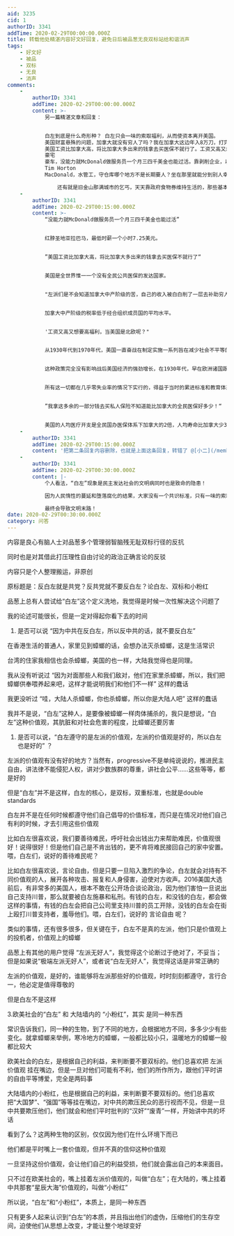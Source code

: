 ```yaml
---
aid: 3235
cid: 1
authorID: 3341
addTime: 2020-02-29T00:00:00.000Z
title: 转载他处精湛内容好文好回复，避免日后被品葱无良双标站给和谐消声
tags:
    - 好文好
    - 被品
    - 双标
    - 无良
    - 消声
comments:
    -
        authorID: 3341
        addTime: 2020-02-29T00:00:00.000Z
        content: >-
            另一篇精湛文章和回复：


            白左到底是什么奇形种？ 白左只会一味的索取福利，从而使资本离开美国。
            美国财富悬殊的问题，加拿大就没有穷人了吗？我在加拿大这边年入8万刀，打完税就6万五左右，而我的职业去到美国可以拿10万美金一年，税还比加拿大低，我拿这多余的一部分钱去买私人保险不知道能比加拿大的全民医保好多少！
            美国工资比加拿大高，将比加拿大多出来的钱拿去买医保不就行了。工资又高又想要高福利，当美国是北欧呢？美国这种社会就是适合人去闯的，你有能力就高薪
            豪宅
            豪车，没能力就McDonald做服务员一个月三四千美金也能过活。靠剥削企业，以为企业就不会走吗？左派们是不会知道加拿大中产阶级的苦，自己的收入被白白削了一层去补助穷人甚至是乞丐。homeless自己不会去找工作？Starbucks
            Tim Horton
            MacDonald，水管工，守仓库哪个地方不是长期要人？坐在那里就能分到别人幸苦赚来的钱，要点脸好吗？说没有天赋，不会去做工人？加拿大工人都轻轻松松五六千加币，美国更不止吧？

                还有就是旧金山那满城市的乞丐，天天靠政府食物券维持生活的，那些基本都是白左吧？不找工作，当纳税人的寄生虫？当白左上台之后这种人只会越来越多。没有任何社会责任感和廉耻心，跟墙内脑残小粉红有什么区别？
    -
        authorID: 3341
        addTime: 2020-02-29T00:15:00.000Z
        content: >-
            “没能力就McDonald做服务员一个月三四千美金也能过活”


            红脖圣地亚拉巴马，最低时薪一个小时7.25美元。


            ”美国工资比加拿大高，将比加拿大多出来的钱拿去买医保不就行了“


            美国是全世界惟一一个没有全民公共医保的发达国家。


            "左派们是不会知道加拿大中产阶级的苦，自己的收入被白白削了一层去补助穷人甚至是乞丐。"


            加拿大中产阶级的税率低于经合组织成员国的平均水平。


            '工资又高又想要高福利，当美国是北欧呢？"


            从1930年代到1970年代，美国一直奋战在制定实施一系列旨在减少社会不平等的野心勃勃的政策的最前线。部分原因是为了避免和当时被视为极不平等的旧欧洲有任何相似之处，后者与美国民主精神背道而驰，从1930年到1980年——在半个美国——最高的所得税税率达到82%（适用于年收入100万美元以上），1940年代到1960年代的顶峰时期（从罗斯福时期到肯尼迪时期）达到91%，甚至在里根当选的1980年代仍然高达70%。


            这种政策完全没有影响战后美国经济的强劲增长，在1930年代，早在欧洲诸国跟上之前，美国也已经设立了联邦最低工资。1960年代末的标准是每小时10美元（按2016年美元价格换算），是迄今为止最高的。


            所有这一切都在几乎零失业率的情况下实行的，得益于当时的累进标准和教育体系。也就是这个时期，美国终止了在南部仍然存在的不民主的合法种族歧视，并推出新的社会政策。


            ”我拿这多余的一部分钱去买私人保险不知道能比加拿大的全民医保好多少！“


            美国的人均医疗开支是全民国办医保体系下加拿大的2倍，人均寿命比加拿大少3岁。
    -
        authorID: 3341
        addTime: 2020-02-29T00:15:00.000Z
        content: '把第二条回复内容删除，也就是上面这条回复，转错了 @[小二](/member/%E5%B0%8F%E4%BA%8C)'
    -
        authorID: 3341
        addTime: 2020-02-29T00:30:00.000Z
        content: |-
            个人看法，“白左”现象是民主发达社会的文明病同时也是致命的隐患！

            因为人民惰性的蔓延和堕落腐化的结果，大家没有一个共识标准，只有一味的索取而不愿意去努力，道德信仰体系崩溃

            最终会导致文明末路！
date: 2020-02-29T00:30:00.000Z
category: 问答
---
```


内容是良心有脑人士对品葱多个管理弱智脑残无耻双标行径的反抗

同时也是对其借此打压理性自由讨论的政治正确言论的反驳

内容只是个人整理搬运，非原创

原标题是：反白左就是共党？反共党就不要反白左？论白左、双标和小粉红

品葱上总有人尝试给“白左”这个定义洗地，我觉得是时候一次性解决这个问题了

我的论述可能很长，但是一定对得起你看下去的时间

1.  是否可以说 “因为中共在反白左，所以反中共的话，就不要反白左”

在香港生活的普通人，家里见到蟑螂的话，会想办法灭杀蟑螂，这是生活常识

台湾的住家我相信也会杀蟑螂，美国的也一样，大陆我觉得也是同理。

我从没有听说过 “因为对面那些人和我们敌对，他们在家里杀蟑螂，所以，我们把蟑螂供奉喂养起来吧，这样才能说明我们和他们不一样” 这样的蠢话

我更没听过 “哇，大陆人杀蟑螂，你也杀蟑螂，所以你是大陆人吧” 这样的蠢话

我并不是说，“白左”这种人，是要像被蟑螂一样肉体捕杀的，我只是想说，“白左”这种价值观，其肮脏和对社会危害的程度，比蟑螂还要厉害

1.  是否可以说，“白左遵守的是左派的价值观，左派的价值观是好的，所以白左也是好的” ？

左派的价值观有没有好的地方？当然有，progressive不是单纯说说的，推进民主自由，讲法律不能侵犯人权，讲对少数族群的尊重，讲社会公平……这些等等，都是好的

但是“白左”并不是这样，白左的核心，是双标，双重标准，也就是double standards

白左并不是在任何时候都遵守他们自己倡导的价值标准，而只是在情况对他们自己有利的时候，才去引用这些价值观

比如白左很喜欢说，我们要善待难民，呼吁社会出钱出力来帮助难民，价值观很好！说得很好！但是他们自己是不肯出钱的，更不肯将难民接回自己的家中安置。喂，白左们，说好的善待难民呢？

比如白左很喜欢说，言论自由，但是只要一旦陷入激烈的争论，白左就会对持有不同价值观的人，展开各种攻击、报复和人身侵害，迫使对方收声。2016美国大选前后，有非常多的美国人，根本不敢在公开场合谈论政治，因为他们害怕一旦说出自己支持川普，那么就要被白左施暴和私刑。有钱的白左，和没钱的白左，都会做这样的事情，有钱的白左会把自己公司里支持川普的员工开除，没钱的白左会在街上殴打川普支持者，羞辱他们。喂，白左们，说好的 言论自由 呢？

类似的事情，还有很多很多，但关键在于，白左不是真的左派，他们只是价值观上的投机者，价值观上的蟑螂

品葱上有其他的用户觉得 “左派无好人”，我觉得这个论断过于绝对了，不妥当；但是如果说“极端左派无好人”，或者说“白左无好人”，我觉得这话是非常正确的

左派的价值观，是好的，谁能够将左派那些好的价值观，时时刻刻都遵守，言行合一，他必定是值得尊敬的

但是白左不是这样

3.欧美社会的“白左” 和 大陆墙内的 “小粉红”，其实 是同一种东西

常识告诉我们，同一种的生物，到了不同的地方，会根据地方不同，多多少少有些变化。就拿蟑螂来举例，寒冷地方的蟑螂，一般都比较小只，温暖地方的蟑螂一般都比较大

欧美社会的白左，是根据自己的利益，来判断要不要双标的。他们总喜欢把 左派价值观 挂在嘴边，但是一旦对他们可能有不利，他们的所作所为，跟他们平时讲的自由平等博爱，完全是两码事

大陆墙内的小粉红，也是根据自己的利益，来判断要不要双标的。他们总喜欢把“大国梦”、“强国”等等挂在嘴边，对中共的欺压民众的恶行视而不见，但是一旦中共要欺压他们，他们就会和他们平时批判的“汉奸”“废青”一样，开始讲中共的坏话

看到了么？这两种生物的区别，仅仅因为他们在什么环境下而已

他们都是平时嘴上一套价值观，但并不真的信仰这种价值观

一旦坚持这份价值观，会让他们自己的利益受损，他们就会露出自己的本来面目。

只不过在欧美社会的，嘴上挂着左派价值观的，叫做“白左”；在大陆的，嘴上挂着中共那套“星辰大海”价值观的，叫做“小粉红”

所以说，“白左”和“小粉红”，本质上，是同一种东西

只有更多人起来认识到“白左”的本质，并且指出他们的虚伪，压缩他们的生存空间，迫使他们从思想上改变，才能让整个地球变好
